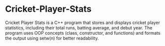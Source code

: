 # Cricket-Player-Stats
Cricket Player Stats is a C++ program that stores and displays cricket player statistics, including their total runs, batting average, and debut year. The program uses OOP concepts (class, constructor, and functions) and formats the output using setw(n) for better readability.

